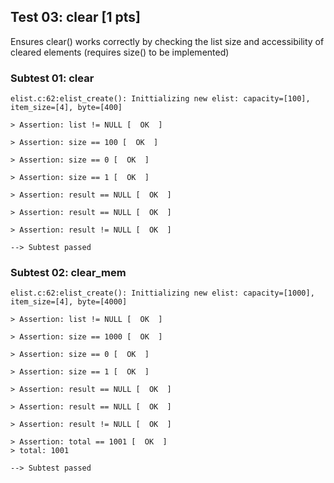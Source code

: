 ## Test 03: clear [1 pts]

Ensures clear() works correctly by checking the list size and accessibility of cleared elements (requires size() to be implemented)

### Subtest 01: clear
```
elist.c:62:elist_create(): Inittializing new elist: capacity=[100], item_size=[4], byte=[400]

> Assertion: list != NULL [  OK  ]

> Assertion: size == 100 [  OK  ]

> Assertion: size == 0 [  OK  ]

> Assertion: size == 1 [  OK  ]

> Assertion: result == NULL [  OK  ]

> Assertion: result == NULL [  OK  ]

> Assertion: result != NULL [  OK  ]

--> Subtest passed
```

### Subtest 02: clear_mem
```
elist.c:62:elist_create(): Inittializing new elist: capacity=[1000], item_size=[4], byte=[4000]

> Assertion: list != NULL [  OK  ]

> Assertion: size == 1000 [  OK  ]

> Assertion: size == 0 [  OK  ]

> Assertion: size == 1 [  OK  ]

> Assertion: result == NULL [  OK  ]

> Assertion: result == NULL [  OK  ]

> Assertion: result != NULL [  OK  ]

> Assertion: total == 1001 [  OK  ]
> total: 1001

--> Subtest passed
```

